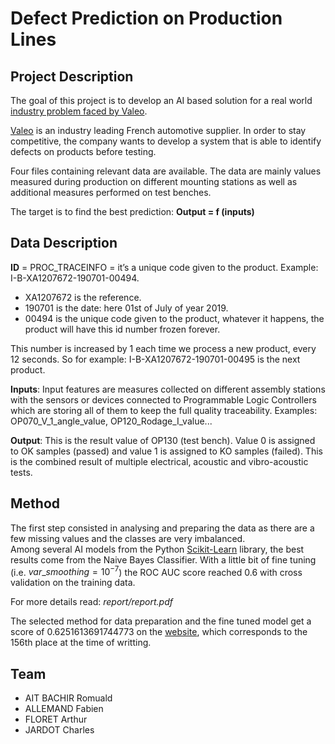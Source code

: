 # Defect Prediction on Production Lines

## Project Description

The goal of this project is to develop an AI based solution for a real world [industry problem faced by Valeo](https://challengedata.ens.fr/challenges/36).  

[Valeo](https://www.valeo.com/fr/) is an industry leading French automotive supplier. In order to stay competitive, the company wants to develop a system that is able to identify defects on products before testing.  

Four files containing relevant data are available. The data are mainly values measured during production on different mounting stations as well as additional measures performed on test benches.

The target is to find the best prediction: **Output = f (inputs)**  

## Data Description

**ID** = PROC_TRACEINFO = it’s a unique code given to the product. Example: I-B-XA1207672-190701-00494.  
- XA1207672 is the reference.  
- 190701 is the date: here 01st of July of year 2019.  
- 00494 is the unique code given to the product, whatever it happens, the product will have this id number frozen forever.  

This number is increased by 1 each time we process a new product, every 12 seconds. So for example: I-B-XA1207672-190701-00495 is the next product.

**Inputs**: Input features are measures collected on different assembly stations with the sensors or devices connected to Programmable Logic Controllers which are storing all of them to keep the full quality traceability. Examples: OP070_V_1_angle_value, OP120_Rodage_I_value...  

**Output**: This is the result value of OP130 (test bench). Value 0 is assigned to OK samples (passed) and value 1 is assigned to KO samples (failed). This is the combined result of multiple electrical, acoustic and vibro-acoustic tests.  

## Method

The first step consisted in analysing and preparing the data as there are a few missing values and the classes are very imbalanced.  
Among several AI models from the Python [Scikit-Learn](https://scikit-learn.org/stable/) library, the best results come from the Naive Bayes Classifier. With a little bit of fine tuning (i.e. $var\_smoothing = 10^{-7}$) the ROC AUC score reached 0.6 with cross validation on the training data.  

For more details read: *report/report.pdf*  

The selected method for data preparation and the fine tuned model get a score of 0.6251613691744773 on the [website](https://challengedata.ens.fr), which corresponds to the 156th place at the time of writting.

## Team

- AIT BACHIR Romuald  
- ALLEMAND Fabien  
- FLORET Arthur  
- JARDOT Charles  
